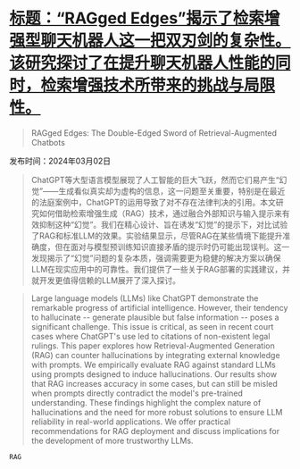 # [标题：“RAGged Edges”揭示了检索增强型聊天机器人这一把双刃剑的复杂性。该研究探讨了在提升聊天机器人性能的同时，检索增强技术所带来的挑战与局限性。](https://arxiv.org/abs/2403.01193)

> RAGged Edges: The Double-Edged Sword of Retrieval-Augmented Chatbots

发布时间：2024年03月02日

> ChatGPT等大型语言模型展现了人工智能的巨大飞跃，然而它们易产生“幻觉”——生成看似真实却为虚构的信息，这一问题至关重要，特别是在最近的法庭案例中，ChatGPT的运用导致了对不存在法律判决的引用。本文研究如何借助检索增强生成（RAG）技术，通过融合外部知识与输入提示来有效抑制这种“幻觉”。我们在精心设计、旨在诱发“幻觉”的提示下，对比试验了RAG和标准LLM的效果。实验结果显示，尽管RAG在某些情境下能提升准确度，但在面对与模型预训练知识直接矛盾的提示时仍可能出现误判。这一发现揭示了“幻觉”问题的复杂本质，强调需要更为稳健的解决方案以确保LLM在现实应用中的可靠性。我们提供了一些关于RAG部署的实践建议，并就开发更值得信赖的LLM展开了深入探讨。

> Large language models (LLMs) like ChatGPT demonstrate the remarkable progress of artificial intelligence. However, their tendency to hallucinate -- generate plausible but false information -- poses a significant challenge. This issue is critical, as seen in recent court cases where ChatGPT's use led to citations of non-existent legal rulings. This paper explores how Retrieval-Augmented Generation (RAG) can counter hallucinations by integrating external knowledge with prompts. We empirically evaluate RAG against standard LLMs using prompts designed to induce hallucinations. Our results show that RAG increases accuracy in some cases, but can still be misled when prompts directly contradict the model's pre-trained understanding. These findings highlight the complex nature of hallucinations and the need for more robust solutions to ensure LLM reliability in real-world applications. We offer practical recommendations for RAG deployment and discuss implications for the development of more trustworthy LLMs.

`RAG`